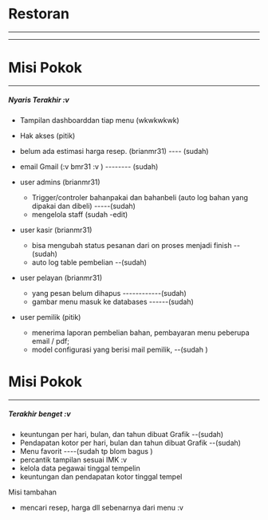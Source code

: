 Restoran
==============================================================================

<hr>

<hr>


<h1> Misi Pokok </h1> <hr>
<h5>  Nyaris Terakhir :v </h5>

- Tampilan dashboarddan tiap menu (wkwkwkwk)
- Hak akses (pitik)
- belum ada estimasi harga resep. (brianmr31) ---- (sudah)
- email Gmail (:v bmr31 :v )               -------- (sudah)
- user admins (brianmr31)
     - Trigger/controler bahanpakai dan bahanbeli (auto log bahan yang dipakai dan dibeli) -----(sudah)
	 - mengelola staff (sudah -edit)
- user kasir (brianmr31)
     - bisa mengubah status pesanan dari on proses menjadi finish --(sudah) 
     - auto log table pembelian --(sudah)
     
- user pelayan (brianmr31)
    - yang pesan belum dihapus ------------(sudah)
    - gambar menu masuk ke databases ------(sudah)
- user pemilik (pitik)
    - menerima laporan pembelian bahan, pembayaran menu peberupa email / pdf;
    - model configurasi yang berisi mail pemilik, --(sudah )

<h1> Misi Pokok  </h1> <hr>
<h5>  Terakhir benget :v </h5>

- keuntungan per hari, bulan, dan tahun dibuat Grafik --(sudah)
- Pendapatan kotor per hari, bulan dan tahun dibuat Grafik --(sudah)
- Menu favorit ----(sudah tp blom bagus ) 
- percantik tampilan sesuai IMK :v 
- kelola data pegawai tinggal tempelin
- keuntungan dan pendapatan kotor tinggal tempel 
	 
Misi tambahan 
- mencari resep, harga dll sebenarnya dari menu :v 

